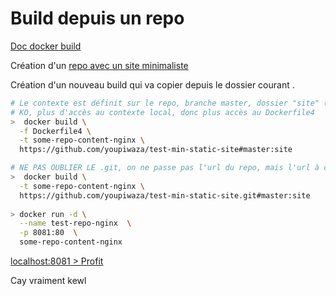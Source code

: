 # Build depuis un repo

[Doc docker build](https://docs.docker.com/engine/reference/commandline/build/#extended-description)

Création d'un [repo avec un site minimaliste](https://github.com/youpiwaza/test-min-static-site)

Création d'un nouveau build qui va copier depuis le dossier courant .

```bash
# Le contexte est définit sur le repo, branche master, dossier "site" (d'où la copie du dossier courant)
# KO, plus d'accès au contexte local, donc plus accès au Dockerfile4
>  docker build \
  -f Dockerfile4 \
  -t some-repo-content-nginx \
  https://github.com/youpiwaza/test-min-static-site#master:site

# NE PAS OUBLIER LE .git, on ne passe pas l'url du repo, mais l'url à cloner
>  docker build \
  -t some-repo-content-nginx \
  https://github.com/youpiwaza/test-min-static-site.git#master:site
  
> docker run -d \
  --name test-repo-nginx  \
  -p 8081:80  \
  some-repo-content-nginx
```

[localhost:8081 > Profit](http://localhost:8081/)

Cay vraiment kewl